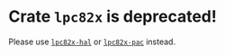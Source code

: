 # Crate `lpc82x` is deprecated!

Please use [`lpc82x-hal`](https://crates.io/crates/lpc82x-hal) or [`lpc82x-pac`](https://crates.io/crates/lpc82x-pac) instead.
